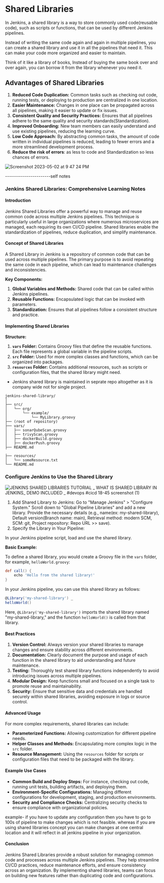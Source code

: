 # Shared Libraries

In Jenkins, a shared library is a way to store commonly used code(reusable code), such as scripts or functions, that can be used by different 
Jenkins pipelines. 

Instead of writing the same code again and again in multiple pipelines, you can create a shared library and use it in all the pipelines
that need it. This can make your code more organized and easier to maintain. 

Think of it like a library of books, Instead of buying the same book over and over again, you can borrow it from the library whenever you need it.

## Advantages of Shared Libraries

1. **Reduced Code Duplication:** Common tasks such as checking out code, running tests, or deploying to production are centralized in one location.
2. **Easier Maintenance:** Changes in one place can be propagated across all pipelines, making it easier to update or fix issues.
3. **Consistent Quality and Security Practices:** Ensures that all pipelines adhere to the same quality and security standards(Standardization).
4. **Improved Onboarding:** New team members can easily understand and use existing pipelines, reducing the learning curve.
5. **Low Code Approach:** By abstracting common tasks, the amount of code written in individual pipelines is reduced, leading to fewer errors and a more streamlined development process.
6. **Reduce the risk of errors**: as less to code and Standardization so less chances of errors.

![Screenshot 2023-05-02 at 9 47 24 PM](https://user-images.githubusercontent.com/43399466/235724851-90a5cad6-ac0d-428b-9944-93fffea55180.png)

-----------------------self notes

### Jenkins Shared Libraries: Comprehensive Learning Notes

#### Introduction
Jenkins Shared Libraries offer a powerful way to manage and reuse common code across multiple Jenkins pipelines. This technique is particularly useful in large organizations where numerous microservices are managed, each requiring its own CI/CD pipeline. Shared libraries enable the standardization of pipelines, reduce duplication, and simplify maintenance.

#### Concept of Shared Libraries
A Shared Library in Jenkins is a repository of common code that can be used across multiple pipelines. The primary purpose is to avoid repeating the same code in each pipeline, which can lead to maintenance challenges and inconsistencies.

**Key Components:**
1. **Global Variables and Methods:** Shared code that can be called within Jenkins pipelines.
2. **Reusable Functions:** Encapsulated logic that can be invoked with parameters.
3. **Standardization:** Ensures that all pipelines follow a consistent structure and practice.


#### Implementing Shared Libraries

**Structure:**
1. **`vars` Folder:** Contains Groovy files that define the reusable functions. Each file represents a global variable in the pipeline scripts.
2. **`src` Folder:** Used for more complex classes and functions, which can be organized into packages.
3. **`resources` Folder:** Contains additional resources, such as scripts or configuration files, that the shared library might need.<br/>


- Jenkins shared library is maintained in seprate repo altogether as it is company wide not for single project.
```
jenkins-shared-library/
│
├── src/
│   └── org/
│       └── example/
│           └── MyLibrary.groovy
├── (root of repository)
├── vars/
│   ├── sonarQubeScan.groovy
│   ├── trivyScan.groovy
│   ├── dockerBuild.groovy
│   ├── dockerPush.groovy
├── README.md

├── resources/
│   └── someResource.txt
└── README.md
```
### Configure Jenkins to Use the Shared Library

   ![JENKINS SHARED LIBRARIES TUTORIAL _ WHAT IS SHARED LIBRARY IN JENKINS_ DEMO INCLUDED _ #devops #cicd 18-45 screenshot (1)](https://github.com/user-attachments/assets/1ad742a2-382f-4139-8582-02869457a1b6)
   
1. Add Shared Library to Jenkins:
Go to "Manage Jenkins" > "Configure System."
Scroll down to "Global Pipeline Libraries" and add a new library.
Provide the necessary details (e.g., name(ex: my-shared-library), Default version(Branch name: main), Retrieval method: modern SCM, SCM: git, Project repository: Repo URL >> save).
2. Specify the Library in Your Pipeline:

In your Jenkins pipeline script, load and use the shared library.

**Basic Example:**

To define a shared library, you would create a Groovy file in the `vars` folder, for example, `helloWorld.groovy`:

```groovy
def call() {
    echo 'Hello from the shared library!'
}
```

In your Jenkins pipeline, you can use this shared library as follows:

```groovy
@Library('my-shared-library') _
helloWorld()
```

Here, `@Library('my-shared-library')` imports the shared library named "my-shared-library," and the function `helloWorld()` is called from that library.

#### Best Practices
1. **Version Control:** Always version your shared libraries to manage changes and ensure stability across different environments.
2. **Documentation:** Clearly document the purpose and usage of each function in the shared library to aid understanding and future maintenance.
3. **Testing:** Thoroughly test shared library functions independently to avoid introducing issues across multiple pipelines.
4. **Modular Design:** Keep functions small and focused on a single task to promote reuse and maintainability.
5. **Security:** Ensure that sensitive data and credentials are handled securely within shared libraries, avoiding exposure in logs or source control.

#### Advanced Usage
For more complex requirements, shared libraries can include:
- **Parameterized Functions:** Allowing customization for different pipeline needs.
- **Helper Classes and Methods:** Encapsulating more complex logic in the `src` folder.
- **Resource Management:** Using the `resources` folder for scripts or configuration files that need to be packaged with the library.

#### Example Use Cases
- **Common Build and Deploy Steps:** For instance, checking out code, running unit tests, building artifacts, and deploying them.
- **Environment-Specific Configurations:** Managing different configurations for development, staging, and production environments.
- **Security and Compliance Checks:** Centralizing security checks to ensure compliance with organizational policies.<br/>

example- if you have to update any configuration then you have to go to 100s of pipeline to make changes which is not feasible. whereas if you are using shared libraries concept you can make changes at one central location and it will reflect in all jenkins pipeline in your organization.

#### Conclusion
Jenkins Shared Libraries provide a robust solution for managing common code and processes across multiple Jenkins pipelines. They help streamline CI/CD practices, reduce maintenance efforts, and ensure consistency across an organization. By implementing shared libraries, teams can focus on building new features rather than duplicating code and configurations.
